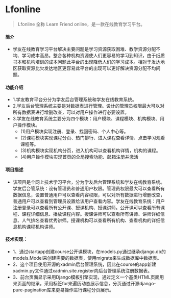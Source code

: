 # Lfonline
> Lfonline 全称 Learn Friend online，是一款在线教育学习平台。

#### 简介
* 学友在线教育学习平台解决主要问题是学习资源获取困难、教学资源分配不均、学习成本高昂。整合各种机构资源使人们更容易的学习到知识，由于纸质书本和机构培训的成本问题此平台的出现降低人们的学习成本。相对于发达地区获取资源比欠发达地区更容易此平台的出现可以更好解决资源分配不均问题。
    
#### 功能介绍
* 1.学友教育平台分分为学友后台管理系统和学友在线教育系统。
* 2.学友后台管理系统主要是对数据表进行管理。设计的管理员权限最大可以对所有数据表进行增删改查，可以对用户操作进行必要设置。
* 3.学友在线教育系统主要分为四个模块：用户模块、课程模块、机构模块、用户操作模块。
  - (1)用户模块实现注册、登录、找回密码、个人中心等。
  - (2)课程模块实现课程分页、热门排行、进入课程查看详情、点击学习观看课程等。
  - (3)机构模块实现机构分页，进入机构可以查看机构详情，机构的课程。
  - (4)用户操作模块实现首页的全局搜索功能、邮箱注册并激活
      
#### 项目描述

* 该项目是个网上技术学习平台，分为学友后台管理系统和学友在线教育系统。学友后台管系统：设有管理员和普通用户权限。管理员权限最大可以查看所有数据信息，设置普通用户可以查看内容权限，可以对所有数据进行增删改查，普通用户可以查看到管理员设置给该用户查看内容。学友在线教育系统：用户注册登录可以查看所有公开课、授课机构、授课讲师。公开课可以查看所有课程、课程详细信息、播放课程内容。授课讲师可以查看所有讲师、讲师详细信息、人气排名查看优秀讲师。授课机构可以查看所有机构、查看机构的详细信息机构课程机构讲师。
    
#### 技术实现：
- 1、通过startapp创建course公开课模块，在models.py通过继承django.db的models.Model来创建需要的数据表，使用migrate来生成数据库中数据表。
- 2、这个项目使用开源的xadmin后台管理系统，因此在course的app新建xadmin.py文件通过xadmin.site.register向后台管理系统注册数据表。
- 3、前台页面显示采用Django模板引擎实现，通过定义一个基类HTML页面用来页面的继承，采用标签for来遍历动态展示信息，分页通过开源django-pure-pagination库来更易操作进行课程分页展示。
